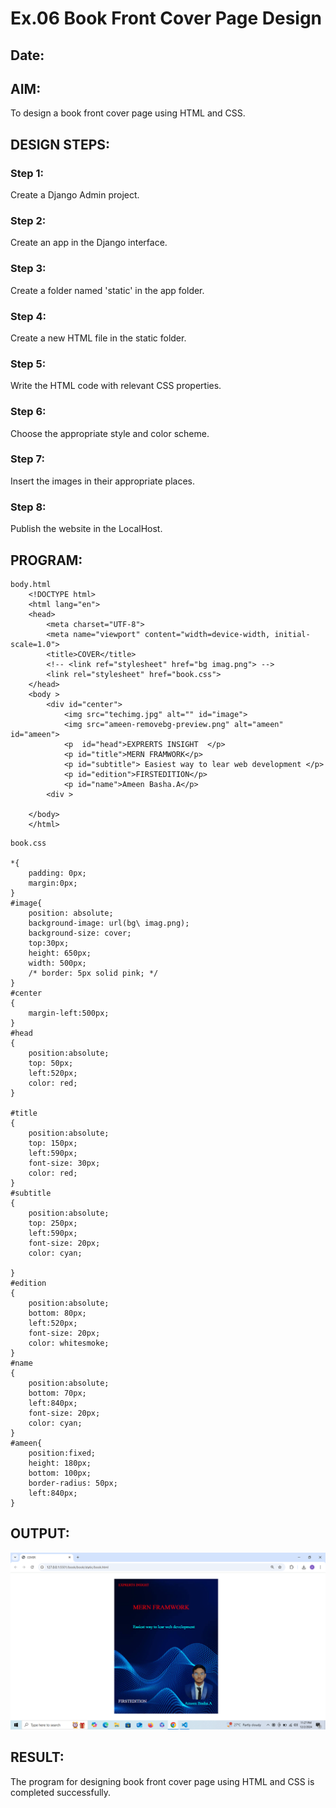 # Ex.06 Book Front Cover Page Design
## Date:

## AIM:
To design a book front cover page using HTML and CSS.

## DESIGN STEPS:

### Step 1:
Create a Django Admin project.

### Step 2:
Create an app in the Django interface.

### Step 3:
Create a folder named 'static' in the app folder.

### Step 4:
Create a new HTML file in the static folder.

### Step 5:
Write the HTML code with relevant CSS properties.

### Step 6:
Choose the appropriate style and color scheme.

### Step 7:
Insert the images in their appropriate places.

### Step 8:
Publish the website in the LocalHost.

## PROGRAM:
```
body.html
    <!DOCTYPE html>
    <html lang="en">
    <head>
        <meta charset="UTF-8">
        <meta name="viewport" content="width=device-width, initial-scale=1.0">
        <title>COVER</title>
        <!-- <link ref="stylesheet" href="bg imag.png"> -->
        <link rel="stylesheet" href="book.css">
    </head>
    <body >
        <div id="center">
            <img src="techimg.jpg" alt="" id="image">
            <img src="ameen-removebg-preview.png" alt="ameen" id="ameen">
            <p  id="head">EXPRERTS INSIGHT  </p>
            <p id="title">MERN FRAMWORK</p>
            <p id="subtitle"> Easiest way to lear web development </p>
            <p id="edition">FIRSTEDITION</p>
            <p id="name">Ameen Basha.A</p>
        <div >

    </body>
    </html>
```
```
book.css

*{
    padding: 0px;
    margin:0px;
}
#image{
    position: absolute;
    background-image: url(bg\ imag.png);
    background-size: cover;
    top:30px;
    height: 650px;
    width: 500px;
    /* border: 5px solid pink; */
}
#center
{
    margin-left:500px;
}
#head
{
    position:absolute;
    top: 50px;
    left:520px;
    color: red;
}

#title
{
    position:absolute;
    top: 150px;
    left:590px;
    font-size: 30px;
    color: red;
}
#subtitle
{
    position:absolute;
    top: 250px;
    left:590px;
    font-size: 20px;
    color: cyan;
    
}
#edition
{
    position:absolute;
    bottom: 80px;
    left:520px;
    font-size: 20px;
    color: whitesmoke;
}
#name
{
    position:absolute;
    bottom: 70px;
    left:840px;
    font-size: 20px;
    color: cyan;
}
#ameen{
    position:fixed;
    height: 180px;
    bottom: 100px;
    border-radius: 50px;
    left:840px;
}
```

## OUTPUT:
![alt text](<Screenshot (52).png>)
## RESULT:
The program for designing book front cover page using HTML and CSS is completed successfully.
